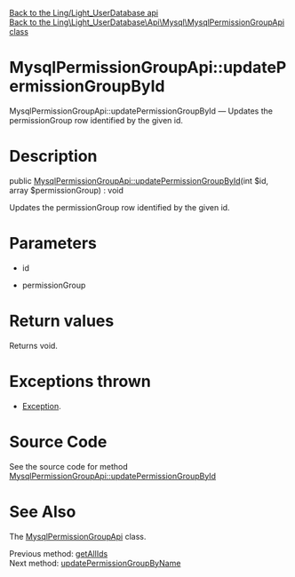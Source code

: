 [Back to the Ling/Light_UserDatabase api](https://github.com/lingtalfi/Light_UserDatabase/blob/master/doc/api/Ling/Light_UserDatabase.md)<br>
[Back to the Ling\Light_UserDatabase\Api\Mysql\MysqlPermissionGroupApi class](https://github.com/lingtalfi/Light_UserDatabase/blob/master/doc/api/Ling/Light_UserDatabase/Api/Mysql/MysqlPermissionGroupApi.md)


MysqlPermissionGroupApi::updatePermissionGroupById
================



MysqlPermissionGroupApi::updatePermissionGroupById — Updates the permissionGroup row identified by the given id.




Description
================


public [MysqlPermissionGroupApi::updatePermissionGroupById](https://github.com/lingtalfi/Light_UserDatabase/blob/master/doc/api/Ling/Light_UserDatabase/Api/Mysql/MysqlPermissionGroupApi/updatePermissionGroupById.md)(int $id, array $permissionGroup) : void




Updates the permissionGroup row identified by the given id.




Parameters
================


- id

    

- permissionGroup

    


Return values
================

Returns void.


Exceptions thrown
================

- [Exception](http://php.net/manual/en/class.exception.php).&nbsp;







Source Code
===========
See the source code for method [MysqlPermissionGroupApi::updatePermissionGroupById](https://github.com/lingtalfi/Light_UserDatabase/blob/master/Api/Mysql/MysqlPermissionGroupApi.php#L125-L131)


See Also
================

The [MysqlPermissionGroupApi](https://github.com/lingtalfi/Light_UserDatabase/blob/master/doc/api/Ling/Light_UserDatabase/Api/Mysql/MysqlPermissionGroupApi.md) class.

Previous method: [getAllIds](https://github.com/lingtalfi/Light_UserDatabase/blob/master/doc/api/Ling/Light_UserDatabase/Api/Mysql/MysqlPermissionGroupApi/getAllIds.md)<br>Next method: [updatePermissionGroupByName](https://github.com/lingtalfi/Light_UserDatabase/blob/master/doc/api/Ling/Light_UserDatabase/Api/Mysql/MysqlPermissionGroupApi/updatePermissionGroupByName.md)<br>

